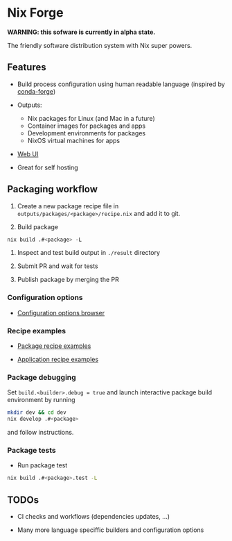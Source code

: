 # Nix Forge

**WARNING: this sofware is currently in alpha state.**

The friendly software distribution system with Nix super powers.


## Features

* Build process configuration using human readable language
  (inspired by [conda-forge](https://conda-forge.org/))

* Outputs:
  * Nix packages for Linux (and Mac in a future)
  * Container images for packages and apps
  * Development environments for packages
  * NixOS virtual machines for apps

* [Web UI](https://imincik.github.io/nix-forge)

* Great for self hosting


## Packaging workflow

1. Create a new package recipe file in
   `outputs/packages/<package>/recipe.nix` and add it to git.

1. Build package

```bash
nix build .#<package> -L
```

1. Inspect and test build output in `./result` directory

1. Submit PR and wait for tests

1. Publish package by merging the PR

### Configuration options

* [Configuration options browser](https://imincik.github.io/nix-forge/options.html)

### Recipe examples

* [Package recipe examples](outputs/packages)

* [Application recipe examples](outputs/apps)

### Package debugging

Set `build.<builder>.debug = true` and launch interactive package build
environment by running

```bash
mkdir dev && cd dev
nix develop .#<package>
```

and follow instructions.

### Package tests

* Run package test

```bash
nix build .#<package>.test -L
```

## TODOs

* CI checks and workflows (dependencies updates, ...)

* Many more language speciffic builders and configuration options

